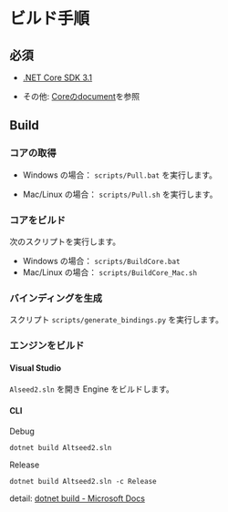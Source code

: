 ﻿# ビルド手順

## 必須
- [.NET Core SDK 3.1](https://dotnet.microsoft.com/download/dotnet-core/3.1)

- その他: [Coreのdocument](../Core/documents/development/HowToBuild_Ja.md)を参照

## Build

### コアの取得

- Windows の場合： `scripts/Pull.bat` を実行します。

- Mac/Linux の場合： `scripts/Pull.sh` を実行します。

### コアをビルド

次のスクリプトを実行します。

- Windows の場合： `scripts/BuildCore.bat`
- Mac/Linux の場合： `scripts/BuildCore_Mac.sh`

### バインディングを生成

スクリプト `scripts/generate_bindings.py` を実行します。

### エンジンをビルド

#### Visual Studio
`Alseed2.sln` を開き Engine をビルドします。

#### CLI

Debug
```shell
dotnet build Altseed2.sln
```
Release
```shell
dotnet build Altseed2.sln -c Release
```
detail: 
[dotnet build - Microsoft Docs](https://docs.microsoft.com/ja-jp/dotnet/core/tools/dotnet-build)
